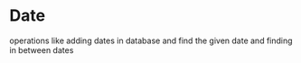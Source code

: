 # Date
operations like adding dates in database and find the given date and finding in between dates

